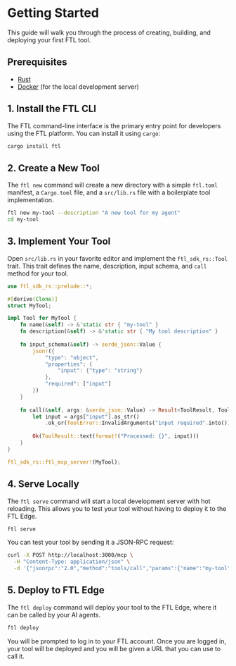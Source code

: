 # Getting Started

This guide will walk you through the process of creating, building, and deploying your first FTL tool.

## Prerequisites

- [Rust](https://www.rust-lang.org/tools/install)
- [Docker](https://docs.docker.com/get-docker/) (for the local development server)

## 1. Install the FTL CLI

The FTL command-line interface is the primary entry point for developers using the FTL platform. You can install it using `cargo`:

```bash
cargo install ftl
```

## 2. Create a New Tool

The `ftl new` command will create a new directory with a simple `ftl.toml` manifest, a `Cargo.toml` file, and a `src/lib.rs` file with a boilerplate tool implementation.

```bash
ftl new my-tool --description "A new tool for my agent"
cd my-tool
```

## 3. Implement Your Tool

Open `src/lib.rs` in your favorite editor and implement the `ftl_sdk_rs::Tool` trait. This trait defines the name, description, input schema, and `call` method for your tool.

```rust
use ftl_sdk_rs::prelude::*;

#[derive(Clone)]
struct MyTool;

impl Tool for MyTool {
    fn name(&self) -> &'static str { "my-tool" }
    fn description(&self) -> &'static str { "My tool description" }
    
    fn input_schema(&self) -> serde_json::Value {
        json!({
            "type": "object",
            "properties": {
                "input": {"type": "string"}
            },
            "required": ["input"]
        })
    }
    
    fn call(&self, args: &serde_json::Value) -> Result<ToolResult, ToolError> {
        let input = args["input"].as_str()
            .ok_or(ToolError::InvalidArguments("input required".into()))?;
            
        Ok(ToolResult::text(format!("Processed: {}", input)))
    }
}

ftl_sdk_rs::ftl_mcp_server!(MyTool);
```

## 4. Serve Locally

The `ftl serve` command will start a local development server with hot reloading. This allows you to test your tool without having to deploy it to the FTL Edge.

```bash
ftl serve
```

You can test your tool by sending it a JSON-RPC request:

```bash
curl -X POST http://localhost:3000/mcp \
  -H "Content-Type: application/json" \
  -d '{"jsonrpc":"2.0","method":"tools/call","params":{"name":"my-tool","arguments":{"input":"test"}},"id":1}'
```

## 5. Deploy to FTL Edge

The `ftl deploy` command will deploy your tool to the FTL Edge, where it can be called by your AI agents.

```bash
ftl deploy
```

You will be prompted to log in to your FTL account. Once you are logged in, your tool will be deployed and you will be given a URL that you can use to call it.


